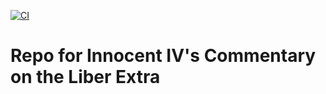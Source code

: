 [![CI](https://github.com/scta-texts/inleiv/actions/workflows/validation.yml/badge.svg?branch=master)](https://github.com/scta-texts/inleiv/actions/workflows/validation.yml)

# Repo for Innocent IV's Commentary on the Liber Extra